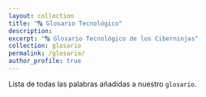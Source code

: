 ```yaml
---
layout: collection
title: "🔠 Glosario Tecnológico"
description:
excerpt: "🔠 Glosario Tecnológico de los Ciberninjas"
collection: glosario
permalink: /glosario/
author_profile: true
---
```


Lista de todas las palabras añadidas a nuestro `glosario`.